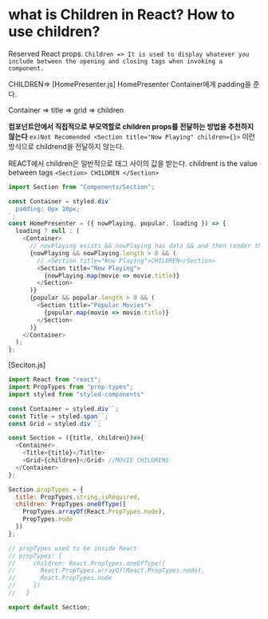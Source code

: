 # what is Children in React? How to use children?

Reserved React props.
`Children => It is used to display whatever you include between the opening and closing tags when invoking a component.`

CHILDREN=>
[HomePresenter.js]
HomePresenter Container에게 padding을 준다.

Container => title => grid => children

**컴포넌트안에서 직접적으로 부모역할로 children props를 전달하는 방법을 추천하지 않는다**
`ex)Not Recomended <Section title="Now Playing" children={}>`
이런 방식으로 childrend을 전달하지 않는다.

REACT에서 children은 일반적으로 태그 사이의 값을 받는다. childrent is the value between tags
`<Section> CHILDREN </Section>`

```js
import Section from "Components/Section";

const Container = styled.div`
  padding: 0px 10px;
`;
const HomePresenter = ({ nowPlaying, popular, loading }) => {
  loading ? null : (
    <Container>
      // nowPlaying exists && nowPlaying has data && and then render the data
      {nowPlaying && nowPlaying.length > 0 && (
        // <Section title="Now Playing">CHILDREN</Section>
        <Section title="Now Playing">
          {nowPlaying.map(movie => movie.title)}
        </Section>
      )}
      {popular && popular.length > 0 && (
        <Section title="Popular Movies">
          {popular.map(movie => movie.title)}
        </Section>
      )}
    </Container>
  );
};
```

[Seciton.js]

```js
import React from "react";
import PropTypes from "prop-types";
import styled from "styled-components"

const Container = styled.div``;
const Title = styled.span``;
const Grid = styled.div``;

const Section = ({title, children})=>{
  <Container>
    <Title>{title}</Titlte>
    <Grid>{children}</Grid> //MOVIE CHILDRENS
  </Container>
};

Section.propTypes = {
  title: PropTypes.string.isRequired,
  children: PropTypes.oneOfType([
    PropTypes.arrayOf(React.PropTypes.node),
    PropTypes.node
  ])
};

// propTypes used to be inside React
// propTypes: {
//     children: React.PropTypes.oneOfType([
//       React.PropTypes.arrayOf(React.PropTypes.node),
//       React.PropTypes.node
//     ])
//   }

export default Section;
```
